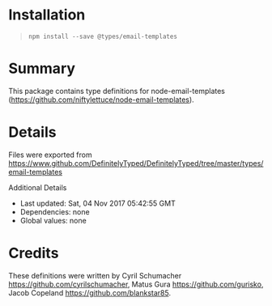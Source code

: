 # Installation
> `npm install --save @types/email-templates`

# Summary
This package contains type definitions for node-email-templates (https://github.com/niftylettuce/node-email-templates).

# Details
Files were exported from https://www.github.com/DefinitelyTyped/DefinitelyTyped/tree/master/types/email-templates

Additional Details
 * Last updated: Sat, 04 Nov 2017 05:42:55 GMT
 * Dependencies: none
 * Global values: none

# Credits
These definitions were written by Cyril Schumacher <https://github.com/cyrilschumacher>, Matus Gura <https://github.com/gurisko>, Jacob Copeland <https://github.com/blankstar85>.
